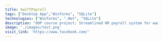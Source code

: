 ```yaml
---
title: SwiftPayroll
tags: ["Desktop App","Winforms", "SQLite"]
technologies: ["Winforms", ".Net", "SQLite"]
description: "OOP course project: Streamlined HR payroll system for wage calculations and tax deductions."
image: './images/test.png'
visit_link: 'https://www.facebook.com/'
---
```


